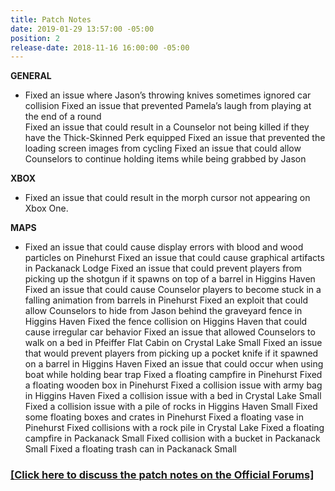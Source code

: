 ```yaml
---
title: Patch Notes
date: 2019-01-29 13:57:00 -05:00
position: 2
release-date: 2018-11-16 16:00:00 -05:00
---
```


**GENERAL**

* Fixed an issue where Jason’s throwing knives sometimes ignored car collision
Fixed an issue that prevented Pamela’s laugh from playing at the end of a round  
Fixed an issue that could result in a Counselor not being killed if they have the Thick-Skinned Perk equipped
Fixed an issue that prevented the loading screen images from cycling
Fixed an issue that could allow Counselors to continue holding items while being grabbed by Jason
 

**XBOX**

* Fixed an issue that could result in the morph cursor not appearing on Xbox One.
 

**MAPS**

* Fixed an issue that could cause display errors with blood and wood particles on Pinehurst
Fixed an issue that could cause graphical artifacts in Packanack Lodge
Fixed an issue that could prevent players from picking up the shotgun if it spawns on top of a barrel in Higgins Haven
Fixed an issue that could cause Counselor players to become stuck in a falling animation from barrels in Pinehurst
Fixed an exploit that could allow Counselors to hide from Jason behind the graveyard fence in Higgins Haven
Fixed the fence collision on Higgins Haven that could cause irregular car behavior
Fixed an issue that allowed Counselors to walk on a bed in Pfeiffer Flat Cabin on Crystal Lake Small
Fixed an issue that would prevent players from picking up a pocket knife if it spawned on a barrel in Higgins Haven
Fixed an issue that could occur when using boat while holding bear trap
Fixed a floating campfire in Pinehurst
Fixed a floating wooden box in Pinehurst
Fixed a collision issue with army bag in Higgins Haven
Fixed a collision issue with a bed in Crystal Lake Small
Fixed a collision issue with a pile of rocks in Higgins Haven Small
Fixed some floating boxes and crates in Pinehurst
Fixed a floating vase in Pinehurst
Fixed collisions with a rock pile in Crystal Lake
Fixed a floating campfire in Packanack Small
Fixed collision with a bucket in Packanack Small
Fixed a floating trash can in Packanack Small

### [[Click here to discuss the patch notes on the Official Forums]](http://forum.f13game.com/topic/25343-patch-notes-111618/)